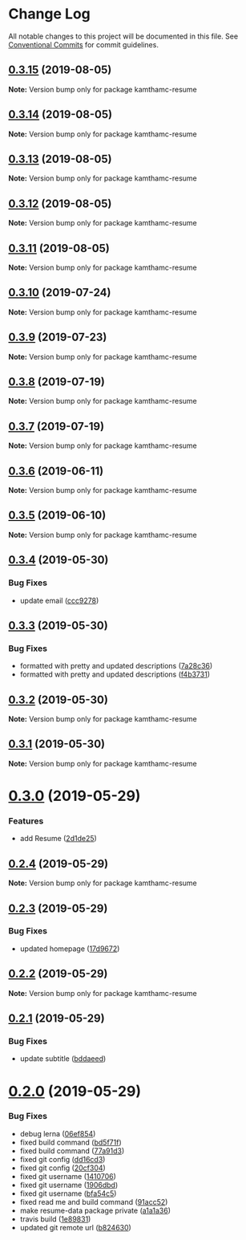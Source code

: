 # Change Log

All notable changes to this project will be documented in this file.
See [Conventional Commits](https://conventionalcommits.org) for commit guidelines.

## [0.3.15](https://github.com/kamthamc/resume/compare/v0.3.14...v0.3.15) (2019-08-05)

**Note:** Version bump only for package kamthamc-resume





## [0.3.14](https://github.com/kamthamc/resume/compare/v0.3.13...v0.3.14) (2019-08-05)

**Note:** Version bump only for package kamthamc-resume





## [0.3.13](https://github.com/kamthamc/resume/compare/v0.3.12...v0.3.13) (2019-08-05)

**Note:** Version bump only for package kamthamc-resume





## [0.3.12](https://github.com/kamthamc/resume/compare/v0.3.11...v0.3.12) (2019-08-05)

**Note:** Version bump only for package kamthamc-resume





## [0.3.11](https://github.com/kamthamc/resume/compare/v0.3.10...v0.3.11) (2019-08-05)

**Note:** Version bump only for package kamthamc-resume





## [0.3.10](https://github.com/kamthamc/resume/compare/v0.3.9...v0.3.10) (2019-07-24)

**Note:** Version bump only for package kamthamc-resume





## [0.3.9](https://github.com/kamthamc/resume/compare/v0.3.8...v0.3.9) (2019-07-23)

**Note:** Version bump only for package kamthamc-resume





## [0.3.8](https://github.com/kamthamc/resume/compare/v0.3.7...v0.3.8) (2019-07-19)

**Note:** Version bump only for package kamthamc-resume





## [0.3.7](https://github.com/kamthamc/resume/compare/v0.3.6...v0.3.7) (2019-07-19)

**Note:** Version bump only for package kamthamc-resume





## [0.3.6](https://github.com/kamthamc/resume/compare/v0.3.5...v0.3.6) (2019-06-11)

**Note:** Version bump only for package kamthamc-resume





## [0.3.5](https://github.com/kamthamc/resume/compare/v0.3.4...v0.3.5) (2019-06-10)

**Note:** Version bump only for package kamthamc-resume





## [0.3.4](https://github.com/kamthamc/resume/compare/v0.3.3...v0.3.4) (2019-05-30)


### Bug Fixes

* update email ([ccc9278](https://github.com/kamthamc/resume/commit/ccc9278))





## [0.3.3](https://github.com/kamthamc/resume/compare/v0.3.2...v0.3.3) (2019-05-30)


### Bug Fixes

* formatted with pretty and updated descriptions ([7a28c36](https://github.com/kamthamc/resume/commit/7a28c36))
* formatted with pretty and updated descriptions ([f4b3731](https://github.com/kamthamc/resume/commit/f4b3731))





## [0.3.2](https://github.com/kamthamc/resume/compare/v0.3.1...v0.3.2) (2019-05-30)

**Note:** Version bump only for package kamthamc-resume





## [0.3.1](https://github.com/kamthamc/resume/compare/v0.3.0...v0.3.1) (2019-05-30)

**Note:** Version bump only for package kamthamc-resume





# [0.3.0](https://github.com/kamthamc/resume/compare/v0.2.4...v0.3.0) (2019-05-29)


### Features

* add Resume ([2d1de25](https://github.com/kamthamc/resume/commit/2d1de25))





## [0.2.4](https://github.com/kamthamc/resume/compare/v0.2.3...v0.2.4) (2019-05-29)

**Note:** Version bump only for package kamthamc-resume





## [0.2.3](https://github.com/kamthamc/resume/compare/v0.2.2...v0.2.3) (2019-05-29)


### Bug Fixes

* updated homepage ([17d9672](https://github.com/kamthamc/resume/commit/17d9672))





## [0.2.2](https://github.com/kamthamc/resume/compare/v0.2.1...v0.2.2) (2019-05-29)

**Note:** Version bump only for package kamthamc-resume





## [0.2.1](https://github.com/kamthamc/resume/compare/v0.2.0...v0.2.1) (2019-05-29)


### Bug Fixes

* update subtitle ([bddaeed](https://github.com/kamthamc/resume/commit/bddaeed))





# [0.2.0](https://github.com/kamthamc/resume/compare/0.0.1...0.2.0) (2019-05-29)


### Bug Fixes

* debug lerna ([06ef854](https://github.com/kamthamc/resume/commit/06ef854))
* fixed build command ([bd5f71f](https://github.com/kamthamc/resume/commit/bd5f71f))
* fixed build command ([77a91d3](https://github.com/kamthamc/resume/commit/77a91d3))
* fixed git config ([dd16cd3](https://github.com/kamthamc/resume/commit/dd16cd3))
* fixed git config ([20cf304](https://github.com/kamthamc/resume/commit/20cf304))
* fixed git username ([1410706](https://github.com/kamthamc/resume/commit/1410706))
* fixed git username ([1906dbd](https://github.com/kamthamc/resume/commit/1906dbd))
* fixed git username ([bfa54c5](https://github.com/kamthamc/resume/commit/bfa54c5))
* fixed read me and build command ([91acc52](https://github.com/kamthamc/resume/commit/91acc52))
* make resume-data package private ([a1a1a36](https://github.com/kamthamc/resume/commit/a1a1a36))
* travis build ([1e89831](https://github.com/kamthamc/resume/commit/1e89831))
* updated git remote url ([b824630](https://github.com/kamthamc/resume/commit/b824630))
